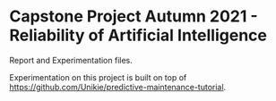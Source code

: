 # Capstone Project Autumn 2021 - Reliability of Artificial Intelligence
Report and Experimentation files.

Experimentation on this project is built on top of https://github.com/Unikie/predictive-maintenance-tutorial.
